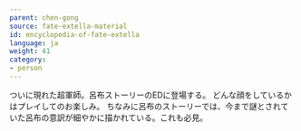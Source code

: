 ```yaml
---
parent: chen-gong
source: fate-extella-material
id: encyclopedia-of-fate-extella
language: ja
weight: 41
category:
- person
---
```


ついに現れた超軍師。呂布ストーリーのEDに登場する。
どんな顔をしているかはプレイしてのお楽しみ。
ちなみに呂布のストーリーでは、今まで謎とされていた呂布の意訳が細やかに描かれている。これも必見。
